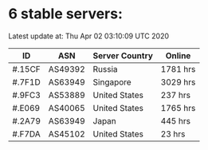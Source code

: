 # 6 stable servers:

Latest update at: Thu Apr 02 03:10:09 UTC 2020

| ID | ASN | Server Country | Online |
| -- | --- | -------------- | ------ |
| #.15CF | AS49392 | Russia | 1781 hrs |
| #.7F1D | AS63949 | Singapore | 3029 hrs |
| #.9FC3 | AS53889 | United States | 237 hrs |
| #.E069 | AS40065 | United States | 1765 hrs |
| #.2A79 | AS63949 | Japan | 445 hrs |
| #.F7DA | AS45102 | United States | 23 hrs |

